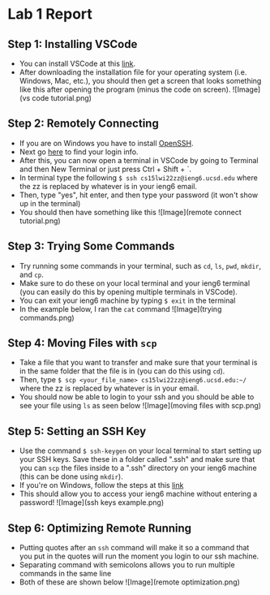 # Lab 1 Report
## Step 1: Installing VSCode
- You can install VSCode at this [link](https://code.visualstudio.com/).
- After downloading the installation file for your operating system (i.e. Windows, Mac, etc.), you should then get a screen that looks something like this after opening the program (minus the code on screen).
![Image](vs code tutorial.png)
## Step 2: Remotely Connecting
- If you are on Windows you have to install [OpenSSH](https://docs.microsoft.com/en-us/windows-server/administration/openssh/openssh_install_firstuse).
- Next go [here](https://sdacs.ucsd.edu/~icc/index.php) to find your login info.
- After this, you can now open a terminal in VSCode by going to Terminal and then New Terminal or just press Ctrl + Shift + `.
- In terminal type the following `$ ssh cs15lwi22zz@ieng6.ucsd.edu` where the zz is replaced by whatever is in your ieng6 email.
- Then, type "yes", hit enter, and then type your password (it won't show up in the terminal)
- You should then have something like this
![Image](remote connect tutorial.png)
## Step 3: Trying Some Commands
- Try running some commands in your terminal, such as `cd`, `ls`, `pwd`, `mkdir`, and `cp`.
- Make sure to do these on your local terminal and your ieng6 terminal (you can easily do this by opening multiple terminals in VSCode).
- You can exit your ieng6 machine by typing `$ exit` in the terminal
- In the example below, I ran the  `cat` command
![Image](trying commands.png)
## Step 4: Moving Files with `scp`
- Take a file that you want to transfer and make sure that your terminal is in the same folder that the file is in (you can do this using `cd`).
- Then, type `$ scp <your_file_name> cs15lwi22zz@ieng6.ucsd.edu:~/` where the zz is replaced by whatever is in your email.
- You should now be able to login to your ssh and you should be able to see your file using `ls` as seen below
![Image](moving files with scp.png)
## Step 5: Setting an SSH Key
- Use the command `$ ssh-keygen` on your local terminal to start setting up your SSH keys. Save these in a folder called ".ssh" and make sure that you can `scp` the files inside to a ".ssh" directory on your ieng6 machine (this can be done using `mkdir`).
- If you're on Windows, follow the steps at this [link](https://docs.microsoft.com/en-us/windows-server/administration/openssh/openssh_keymanagement#user-key-generation)
- This should allow you to access your ieng6 machine without entering a password!
![Image](ssh keys example.png)
## Step 6: Optimizing Remote Running
- Putting quotes after an `ssh` command will make it so a command that you put in the quotes will run the moment you login to our ssh machine.
- Separating command with semicolons allows you to run multiple commands in the same line
- Both of these are shown below
![Image](remote optimization.png)